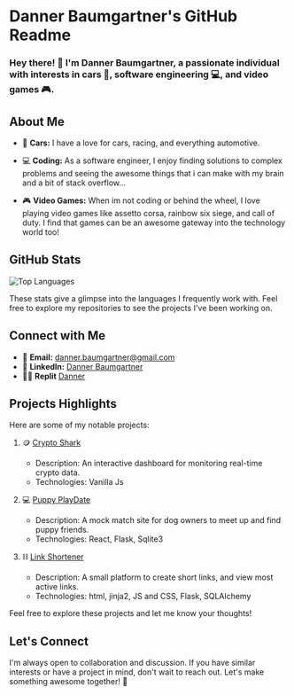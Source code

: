 # Danner Baumgartner's GitHub Readme

### Hey there! 👋 I'm Danner Baumgartner, a passionate individual with interests in cars 🚗, software engineering 💻, and video games 🎮.

## About Me
- 🚗 **Cars:** I have a love for cars, racing, and everything automotive.

- 💻 **Coding:** As a software engineer, I enjoy finding solutions to complex problems and seeing the awesome things that i can make with my brain and a bit of stack overflow... 

- 🎮 **Video Games:** When im not coding or behind the wheel, I love playing video games like assetto corsa, rainbow six siege, and call of duty. I find that games can be an awesome gateway into the technology world too!

## GitHub Stats
![Top Languages](https://github-readme-stats.vercel.app/api/top-langs/?username=dader34&layout=compact&langs_count=6&theme=dark)

These stats give a glimpse into the languages I frequently work with. Feel free to explore my repositories to see the projects I've been working on.

## Connect with Me
- 📧 **Email:** [danner.baumgartner@gmail.com](mailto:danner.baumgartner@gmail.com)
- 💼 **LinkedIn:** [Danner Baumgartner](www.linkedin.com/in/danner-baumgartner-a2a461254)
- 👨‍💻 **Replit** [Danner](https://replit.com/@Danner)

## Projects Highlights
Here are some of my notable projects:

1. 🪙 [Crypto Shark](https://dader34.github.io/phase-1-project/)
   - Description: An interactive dashboard for monitoring real-time crypto data.
   - Technologies: Vanilla Js

2. 💻 [Puppy PlayDate](https://dader34.github.io/puppyPlayDateDB/)
   - Description: A mock match site for dog owners to meet up and find puppy friends.
   - Technologies: React, Flask, Sqlite3

3. ⛓️ [Link Shortener](https://short.danner.repl.co/)
   - Description: A small platform to create short links, and view most active links.
   - Technologies: html, jinja2, JS and CSS, Flask, SQLAlchemy

Feel free to explore these projects and let me know your thoughts!

## Let's Connect
I'm always open to collaboration and discussion. If you have similar interests or have a project in mind, don't wait to reach out. Let's make something awesome together! 🚀
